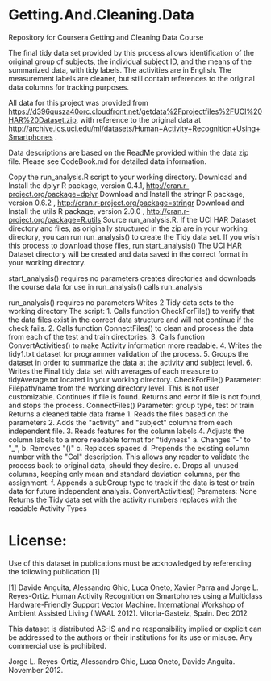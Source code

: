 # Getting.And.Cleaning.Data
Repository for Coursera Getting and Cleaning Data Course

The final tidy data set provided by this process allows identification of the
	original group of subjects, the individual subject ID, and the means of the summarized data, with
	tidy labels.  The activities are in English.  The measurement labels are cleaner, but still contain
	references to the original data columns for tracking purposes.  
	
All data for this project was provided from
	https://d396qusza40orc.cloudfront.net/getdata%2Fprojectfiles%2FUCI%20HAR%20Dataset.zip, 
	with reference to the original data at 
	http://archive.ics.uci.edu/ml/datasets/Human+Activity+Recognition+Using+Smartphones .
	
Data descriptions are based on the ReadMe provided within the data zip file.
Please see CodeBook.md for detailed data information.

	
Copy the run_analysis.R script to your working directory.
Download and Install the dplyr R package, version 0.4.1, http://cran.r-project.org/package=dplyr 
Download and Install the stringr R package, version 0.6.2 , http://cran.r-project.org/package=stringr
Download and Install the utils R package, version 2.0.0 , http://cran.r-project.org/package=R.utils
Source run_analysis.R.
If the UCI HAR Dataset directory and files, as originally structured in the zip are in your working directory,
you can run run_analysis() to create the Tidy data set.
If you wish this process to download those files, run start_analysis() The UCI HAR Dataset directory will be 
created and data saved in the correct format in your working directory.

start_analysis()
	requires no parameters
	creates directories and downloads the course data for use in run_analysis()
	calls run_analysis

run_analysis() 
	requires no parameters
	Writes 2 Tidy data sets to the working directory
	The script:
		1. Calls function CheckForFile() to verify that the data files exist in the correct data structure and
		will not continue if the check fails.
		2. Calls function ConnectFiles() to clean and process the data from each of the test and train directories.
		3. Calls function ConvertActivities() to make Activity information more readable.
		4. Writes the tidy1.txt dataset for programmer validation of the process.
		5. Groups the dataset in order to summarize the data at the activity and subject level.
		6. Writes the Final tidy data set with averages of each measure to tidyAverage.txt located
		in your working directory.
		CheckForFile()
			Parameter: Filepath/name from the working directory level.  This is not user customizable.
			Continues if file is found.  Returns and error if file is not found, and stops the process.
		ConnectFiles()
			Parameter: group type, test or train
			Returns a cleaned table data frame
			1. Reads the files based on the parameters
			2. Adds the "activity" and "subject" columns from each independent file.
			3. Reads features for the column labels
			4. Adjusts the column labels to a more readable format for "tidyness"
				a. Changes "-" to "_", 
				b. Removes "()"
				c. Replaces spaces
				d. Prepends the existing column number with the "Col" description.  This allows any
				reader to validate the process back to original data, should they desire.
				e. Drops all unused columns, keeping only mean and standard deviation columns, per the
				assignment.
				f. Appends a subGroup type to track if the data is test or train data for future independent analysis.
		ConvertActivities()
			Parameters: None
			Returns the Tidy data set with the activity numbers replaces with the readable Activity Types
			
		
License:
========
Use of this dataset in publications must be acknowledged by referencing the following publication [1] 

[1] Davide Anguita, Alessandro Ghio, Luca Oneto, Xavier Parra and Jorge L. Reyes-Ortiz. Human Activity Recognition on Smartphones using a Multiclass Hardware-Friendly Support Vector Machine. International Workshop of Ambient Assisted Living (IWAAL 2012). Vitoria-Gasteiz, Spain. Dec 2012

This dataset is distributed AS-IS and no responsibility implied or explicit can be addressed to the authors or their institutions for its use or misuse. Any commercial use is prohibited.

Jorge L. Reyes-Ortiz, Alessandro Ghio, Luca Oneto, Davide Anguita. November 2012.
